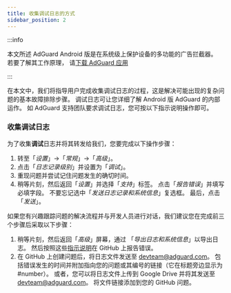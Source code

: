 ```yaml
---
title: 收集调试日志的方式
sidebar_position: 2
---
```


:::info

本文所述 AdGuard Android 版是在系统级上保护设备的多功能的广告拦截器。 若要了解其工作原理， 请[下载 AdGuard 应用](https://agrd.io/download-kb-adblock)

:::

在本文中，我们将指导用户完成收集调试日志的过程，这是解决可能出现的复杂问题的基本故障排除步骤。 调试日志可让您详细了解 Android 版 AdGuard 的内部运作。 如 AdGuard 支持团队要求调试日志，您可按以下指示说明操作即可。

### 收集调试日志

为了收集**调试**日志并将其转发给我们，您要完成以下操作步骤：

1. 转至「*设置*」→「*常规*」→「*高级*」。
1. 点击「*日志记录级别*」并设置为「*调试*」。
1. 重现问题并尝试记住问题发生的确切时间。
1. 稍等片刻，然后返回「*设置*」并选择「*支持*」标签。 点击「*报告错误*」并填写必填字段。 不要忘记选中「*发送日志记录和系统信息*」复选框。 最后，点击「*发送*」。

如果您有兴趣跟踪问题的解决流程并与开发人员进行对话，我们建议您在完成前三个步骤后采取以下步骤：

1. 稍等片刻，然后返回「*高级*」屏幕，通过 「*导出日志和系统信息*」以导出日志。 然后按照这些[指示说明](/guides/report-bugs.md)在 GitHub 上报告错误。
1. 在 GitHub 上创建问题后，将日志文件发送至 devteam@adguard.com。 包括错误发生的时间并附加指向您的问题或其编号的链接（它在标题旁边显示为 #number）。 或者，您可以将日志文件上传到 Google Drive 并将其发送至 devteam@adguard.com。 将文件链接添加到您的 GitHub 问题。
